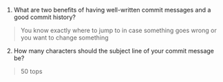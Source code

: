 1. What are two benefits of having well-written commit messages and a good commit history?
> You know exactly where to jump to in case something goes wrong or you want to change something
2. How many characters should the subject line of your commit message be?
> 50 tops
